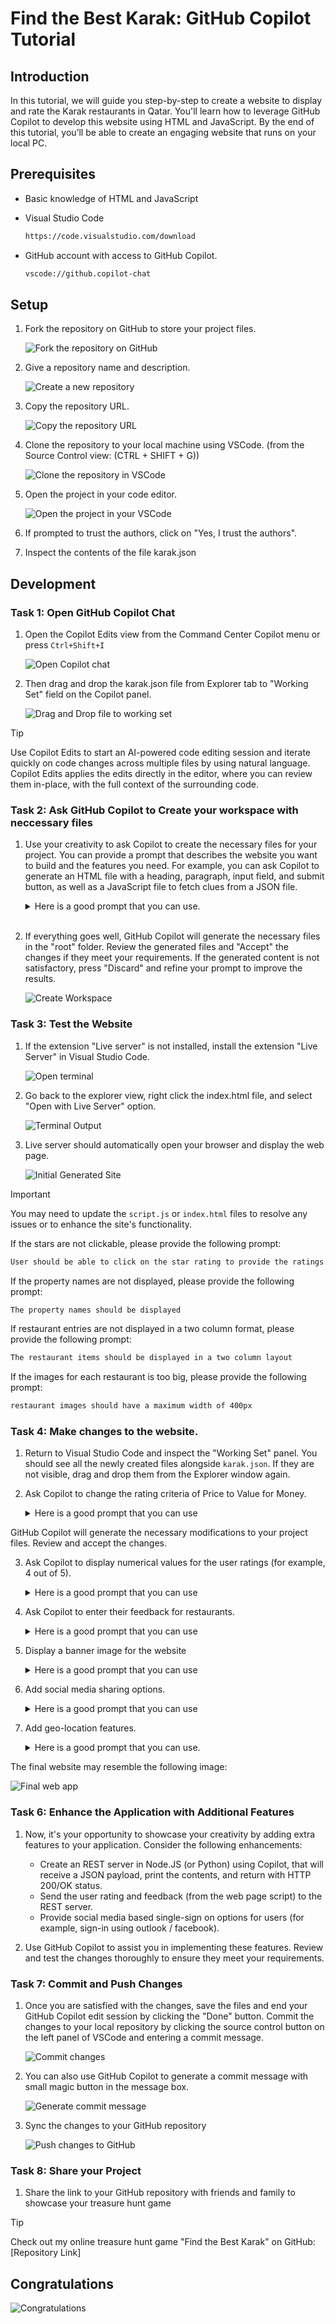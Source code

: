 # Find the Best Karak: GitHub Copilot Tutorial

## Introduction

 In this tutorial, we will guide you step-by-step to create a website to display and rate the Karak restaurants in Qatar. You'll learn how to leverage GitHub Copilot to develop this website using HTML and JavaScript. By the end of this tutorial, you’ll be able to create an engaging website that runs on your local PC.

## Prerequisites

* Basic knowledge of HTML and JavaScript

* Visual Studio Code
  ```bash
  https://code.visualstudio.com/download
  ```
  
* GitHub account with access to GitHub Copilot.
  
  ```bash
  vscode://github.copilot-chat
  ```

## Setup

1. Fork the repository on GitHub to store your project files.

    ![Fork the repository on GitHub](./Assets/fork_repo.png)

2. Give a repository name and description.

    ![Create a new repository](./Assets/fork_repo_name.png)

3. Copy the repository URL.

    ![Copy the repository URL](./Assets/copy_repo_url.png)

4. Clone the repository to your local machine using VSCode. (from the Source Control view:  (CTRL + SHIFT + G)) 

    ![Clone the repository in VSCode](./Assets/clone_repo_vscode.png)

5. Open the project in your code editor.

    ![Open the project in your VSCode](./Assets/open_project_vscode.png)
   
6. If prompted to trust the authors, click on "Yes, I trust the authors".

7. Inspect the contents of the file karak.json
   
## Development

### Task 1: Open GitHub Copilot Chat

1. Open the Copilot Edits view from the Command Center Copilot menu or press ```Ctrl+Shift+I```

    ![Open Copilot chat](./Assets/copilot_chat.png)

2. Then drag and drop the karak.json file from Explorer tab to "Working Set" field on the Copilot panel.

    ![Drag and Drop file to working set](./Assets/drag_and_drop_working_set.png)

> [!TIP]
> Use Copilot Edits to start an AI-powered code editing session and iterate quickly on code changes across multiple files by using natural language. Copilot Edits applies the edits directly in the editor, where you can review them in-place, with the full context of the surrounding code.

### Task 2: Ask GitHub Copilot to Create your workspace with neccessary files

1. Use your creativity to ask Copilot to create the necessary files for your project. You can provide a prompt that describes the website you want to build and the features you need. For example, you can ask Copilot to generate an HTML file with a heading, paragraph, input field, and submit button, as well as a JavaScript file to fetch clues from a JSON file.

   <details>
        <summary>Here is a good prompt that you can use.</summary>

         I'm creating a website called "Find the best Karak tea in Qatar" using HTML and JavaScript. The website should display various restaurant names, description and images in the HTML page. You can find the titles, descriptions and images in karak.json. Please help me generate the basic HTML, JavaScript and CSS files needed for this website in the root folder. The HTML file will include a heading, a paragraph to display description, a star based rating system for the following properties: Taste, Ambience, Price, Fragrance and Overall rating.

   </details>
   &nbsp;

2. If everything goes well, GitHub Copilot will generate the necessary files in the "root" folder. Review the generated files and "Accept" the changes if they meet your requirements. If the generated content is not satisfactory, press "Discard" and refine your prompt to improve the results.

   ![Create Workspace](./Assets/copilot_generated_assets.png)

### Task 3: Test the Website

1. If the extension "Live server" is not installed, install the extension "Live Server" in Visual Studio Code. 

    ![Open terminal](./Assets/live_server_extension.png)

2. Go back to the explorer view, right click the index.html file, and select "Open with Live Server" option. 

   ![Terminal Output](./Assets/open_with_live_server.png)
   &nbsp;

3. Live server should automatically open your browser and display the web page.

   ![Initial Generated Site](./Assets/initial_generated_site.png)

> [!IMPORTANT]  
> You may need to update the `script.js` or `index.html` files to resolve any issues or to enhance the site's functionality.

If the stars are not clickable, please provide the following prompt:

```bash
User should be able to click on the star rating to provide the ratings.
```

If the property names are not displayed, please provide the following prompt:

```bash
The property names should be displayed
```

If restaurant entries are not displayed in a two column format, please provide the following prompt:

```bash
The restaurant items should be displayed in a two column layout
```
If the images for each restaurant is too big, please provide the following prompt: 

```bash
restaurant images should have a maximum width of 400px
```

### Task 4: Make changes to the website. 

1. Return to Visual Studio Code and inspect the "Working Set" panel. You should see all the newly created files alongside `karak.json`. If they are not visible, drag and drop them from the Explorer window again.

2. Ask Copilot to change the rating criteria of Price to Value for Money.
   <details>
      <summary> Here is a good prompt that you can use </summary>

         Please change the rating criteria to "Taste, Fragrance, Ambience, Value for Money, and Overall rating"
 </details>

GitHub Copilot will generate the necessary modifications to your project files. Review and accept the changes.

3. Ask Copilot to display numerical values for the user ratings (for example, 4 out of 5).
   <details>
      <summary> Here is a good prompt that you can use </summary>

        Please display the rating values when user selects a rating. For example, Taste: (4/5) when user selects 4 stars.
   </details>

4. Ask Copilot to enter their feedback for restaurants.
   <details>
      <summary> Here is a good prompt that you can use </summary>
 
       Provide an option for users to enter their feedback as text for each karak shop, and submit the feedback and ratings. 
   </details>


5. Display a banner image for the website
   <details>
      <summary> Here is a good prompt that you can use </summary>
 
       Display a scrollable banner image in the website, using images from images/banner folder. The banner image should scroll only when user clicks left or right arrows. Banner images should not scroll if the user is not clicking the arrow.
   </details>

6. Add social media sharing options.
   <details>
       <summary>Here is a good prompt that you can use </summary>
 
        Add an option to share the restaurant review and rating in Facebook, Twitter and Instagram.
   </details>

7. Add geo-location features.
   <details>
       <summary>Here is a good prompt that you can use. </summary>

       add a google map icon next to the restaurant name. The latitude and longitude are provided in karak.json. When the user clicks the map icon, the map with restaurant location should pop-out.
   </details>

The final website may resemble the following image: 

![Final web app](./Assets/final_website_2.png)


### Task 6: Enhance the Application with Additional Features

1. Now, it's your opportunity to showcase your creativity by adding extra features to your application. Consider the following enhancements:

   * Create an REST server in Node.JS (or Python) using Copilot, that will receive a JSON payload, print the contents, and return with HTTP 200/OK status.
   * Send the user rating and feedback (from the web page script) to the REST server.
   * Provide social media based single-sign on options for users (for example, sign-in using outlook / facebook). 

2. Use GitHub Copilot to assist you in implementing these features. Review and test the changes thoroughly to ensure they meet your requirements.


### Task 7: Commit and Push Changes

1. Once you are satisfied with the changes, save the files and end your GitHub Copilot edit session by clicking the "Done" button. Commit the changes to your local repository by clicking the source control button on the left panel of VSCode and entering a commit message.

   ![Commit changes](./Assets/commit_changes.png)

2. You can also use GitHub Copilot to generate a commit message with small magic button in the message box.

   ![Generate commit message](./Assets/commit_message_copilot.png)

3. Sync the changes to your GitHub repository

   ![Push changes to GitHub](./Assets/sync_changes.png)

### Task 8: Share your Project

1. Share the link to your GitHub repository with friends and family to showcase your treasure hunt game

> [!TIP]
> Check out my online treasure hunt game "Find the Best Karak" on GitHub: [Repository Link]

## Congratulations

![Congratulations](./Assets/image-13.png)
